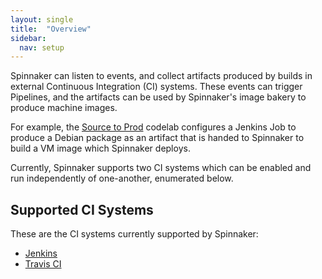 ```yaml
---
layout: single
title:  "Overview"
sidebar:
  nav: setup
---
```


Spinnaker can listen to events, and collect artifacts produced by builds in
external Continuous Integration (CI) systems. These events can trigger
Pipelines, and the artifacts can be used by Spinnaker's image bakery to produce
machine images. 

For example, the [Source to
Prod](/guides/tutorials/codelabs/gce-source-to-prod/) codelab configures a
Jenkins Job to produce a Debian package as an artifact that is handed to
Spinnaker to build a VM image which Spinnaker deploys.

Currently, Spinnaker supports two CI systems which can be enabled and run
independently of one-another, enumerated below.

## Supported CI Systems

These are the CI systems currently supported by Spinnaker:

* [Jenkins](/setup/ci/jenkins)
* [Travis CI](/setup/ci/travis)

